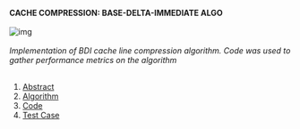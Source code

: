 **CACHE COMPRESSION: BASE-DELTA-IMMEDIATE ALGO**
<br/>
<br/>
![img](https://aist.global/storage/article/11/1609336106850843752.jpg)
<br/>
<br/>
*Implementation of BDI cache line compression algorithm. Code was used to gather performance metrics on the algorithm*
<br/>
<br/>
 
1. [Abstract](https://github.com/umeshnani05/Cache-Compression/blob/main/Abstract/Readme.md)
2. [Algorithm](https://github.com/umeshnani05/Cache-Compression/blob/main/Algorithm/Readme.md)
3. [Code](https://github.com/umeshnani05/Cache-Compression/blob/main/verliogcode.v)
4. [Test Case](https://github.com/umeshnani05/Cache-Compression/blob/main/testbench.v)
